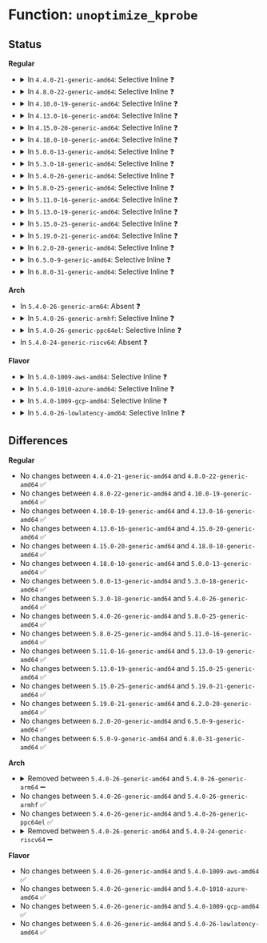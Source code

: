 # Function: <code>unoptimize_kprobe</code>

## Status
<b>Regular</b>
<ul>
<li>
<details>
<summary>In <code>4.4.0-21-generic-amd64</code>: Selective Inline ❓</summary>

```c
void unoptimize_kprobe(struct kprobe * p, bool force)
```

```json
{
  "name": "unoptimize_kprobe",
  "collision_type": "Unique Static",
  "inline_type": "Selective",
  "funcs": [
    {
      "addr": 18446744071580080160,
      "name": "unoptimize_kprobe",
      "external": false,
      "loc": "kernel/kprobes.c:629",
      "file": "kernel/kprobes.c",
      "inline": "not declared, inlined",
      "caller_inline": [],
      "caller_func": [
        "kernel/kprobes.c:arm_kprobe",
        "kernel/kprobes.c:disarm_kprobe",
        "kernel/kprobes.c:proc_kprobes_optimization_handler"
      ]
    }
  ],
  "symbols": [
    {
      "addr": 18446744071580080160,
      "name": "unoptimize_kprobe",
      "section": ".text",
      "bind": "STB_LOCAL",
      "size": 270
    }
  ]
}
```
</details>
</li>
<li>
<details>
<summary>In <code>4.8.0-22-generic-amd64</code>: Selective Inline ❓</summary>

```c
void unoptimize_kprobe(struct kprobe * p, bool force)
```

```json
{
  "name": "unoptimize_kprobe",
  "collision_type": "Unique Static",
  "inline_type": "Selective",
  "funcs": [
    {
      "addr": 18446744071580113520,
      "name": "unoptimize_kprobe",
      "external": false,
      "loc": "kernel/kprobes.c:629",
      "file": "kernel/kprobes.c",
      "inline": "not declared, inlined",
      "caller_inline": [],
      "caller_func": [
        "kernel/kprobes.c:disarm_kprobe",
        "kernel/kprobes.c:arm_kprobe",
        "kernel/kprobes.c:proc_kprobes_optimization_handler"
      ]
    }
  ],
  "symbols": [
    {
      "addr": 18446744071580113520,
      "name": "unoptimize_kprobe",
      "section": ".text",
      "bind": "STB_LOCAL",
      "size": 273
    }
  ]
}
```
</details>
</li>
<li>
<details>
<summary>In <code>4.10.0-19-generic-amd64</code>: Selective Inline ❓</summary>

```c
void unoptimize_kprobe(struct kprobe * p, bool force)
```

```json
{
  "name": "unoptimize_kprobe",
  "collision_type": "Unique Static",
  "inline_type": "Selective",
  "funcs": [
    {
      "addr": 18446744071580153840,
      "name": "unoptimize_kprobe",
      "external": false,
      "loc": "kernel/kprobes.c:629",
      "file": "kernel/kprobes.c",
      "inline": "not declared, inlined",
      "caller_inline": [],
      "caller_func": [
        "kernel/kprobes.c:disarm_kprobe",
        "kernel/kprobes.c:arm_kprobe",
        "kernel/kprobes.c:proc_kprobes_optimization_handler"
      ]
    }
  ],
  "symbols": [
    {
      "addr": 18446744071580153840,
      "name": "unoptimize_kprobe",
      "section": ".text",
      "bind": "STB_LOCAL",
      "size": 273
    }
  ]
}
```
</details>
</li>
<li>
<details>
<summary>In <code>4.13.0-16-generic-amd64</code>: Selective Inline ❓</summary>

```c
void unoptimize_kprobe(struct kprobe * p, bool force)
```

```json
{
  "name": "unoptimize_kprobe",
  "collision_type": "Unique Static",
  "inline_type": "Selective",
  "funcs": [
    {
      "addr": 18446744071580159136,
      "name": "unoptimize_kprobe",
      "external": false,
      "loc": "kernel/kprobes.c:662",
      "file": "kernel/kprobes.c",
      "inline": "not declared, inlined",
      "caller_inline": [],
      "caller_func": [
        "kernel/kprobes.c:disarm_kprobe",
        "kernel/kprobes.c:arm_kprobe",
        "kernel/kprobes.c:proc_kprobes_optimization_handler"
      ]
    }
  ],
  "symbols": [
    {
      "addr": 18446744071580159136,
      "name": "unoptimize_kprobe",
      "section": ".text",
      "bind": "STB_LOCAL",
      "size": 258
    }
  ]
}
```
</details>
</li>
<li>
<details>
<summary>In <code>4.15.0-20-generic-amd64</code>: Selective Inline ❓</summary>

```c
void unoptimize_kprobe(struct kprobe * p, bool force)
```

```json
{
  "name": "unoptimize_kprobe",
  "collision_type": "Unique Static",
  "inline_type": "Selective",
  "funcs": [
    {
      "addr": 18446744071580212032,
      "name": "unoptimize_kprobe",
      "external": false,
      "loc": "kernel/kprobes.c:664",
      "file": "kernel/kprobes.c",
      "inline": "not declared, inlined",
      "caller_inline": [],
      "caller_func": [
        "kernel/kprobes.c:disarm_kprobe",
        "kernel/kprobes.c:arm_kprobe",
        "kernel/kprobes.c:proc_kprobes_optimization_handler"
      ]
    }
  ],
  "symbols": [
    {
      "addr": 18446744071580212032,
      "name": "unoptimize_kprobe",
      "section": ".text",
      "bind": "STB_LOCAL",
      "size": 258
    }
  ]
}
```
</details>
</li>
<li>
<details>
<summary>In <code>4.18.0-10-generic-amd64</code>: Selective Inline ❓</summary>

```c
void unoptimize_kprobe(struct kprobe * p, bool force)
```

```json
{
  "name": "unoptimize_kprobe",
  "collision_type": "Unique Static",
  "inline_type": "Selective",
  "funcs": [
    {
      "addr": 18446744071580272256,
      "name": "unoptimize_kprobe",
      "external": false,
      "loc": "kernel/kprobes.c:664",
      "file": "kernel/kprobes.c",
      "inline": "not declared, inlined",
      "caller_inline": [],
      "caller_func": [
        "kernel/kprobes.c:disarm_kprobe",
        "kernel/kprobes.c:arm_kprobe",
        "kernel/kprobes.c:proc_kprobes_optimization_handler"
      ]
    }
  ],
  "symbols": [
    {
      "addr": 18446744071580272256,
      "name": "unoptimize_kprobe",
      "section": ".text",
      "bind": "STB_LOCAL",
      "size": 258
    }
  ]
}
```
</details>
</li>
<li>
<details>
<summary>In <code>5.0.0-13-generic-amd64</code>: Selective Inline ❓</summary>

```c
void unoptimize_kprobe(struct kprobe * p, bool force)
```

```json
{
  "name": "unoptimize_kprobe",
  "collision_type": "Unique Static",
  "inline_type": "Selective",
  "funcs": [
    {
      "addr": 18446744071580324784,
      "name": "unoptimize_kprobe",
      "external": false,
      "loc": "kernel/kprobes.c:670",
      "file": "kernel/kprobes.c",
      "inline": "not declared, inlined",
      "caller_inline": [],
      "caller_func": [
        "kernel/kprobes.c:disarm_kprobe",
        "kernel/kprobes.c:arm_kprobe",
        "kernel/kprobes.c:proc_kprobes_optimization_handler"
      ]
    }
  ],
  "symbols": [
    {
      "addr": 18446744071580324784,
      "name": "unoptimize_kprobe",
      "section": ".text",
      "bind": "STB_LOCAL",
      "size": 225
    }
  ]
}
```
</details>
</li>
<li>
<details>
<summary>In <code>5.3.0-18-generic-amd64</code>: Selective Inline ❓</summary>

```c
void unoptimize_kprobe(struct kprobe * p, bool force)
```

```json
{
  "name": "unoptimize_kprobe",
  "collision_type": "Unique Static",
  "inline_type": "Selective",
  "funcs": [
    {
      "addr": 18446744071580377680,
      "name": "unoptimize_kprobe",
      "external": false,
      "loc": "kernel/kprobes.c:657",
      "file": "kernel/kprobes.c",
      "inline": "not declared, inlined",
      "caller_inline": [],
      "caller_func": [
        "kernel/kprobes.c:disarm_kprobe",
        "kernel/kprobes.c:arm_kprobe",
        "kernel/kprobes.c:proc_kprobes_optimization_handler"
      ]
    }
  ],
  "symbols": [
    {
      "addr": 18446744071580377680,
      "name": "unoptimize_kprobe",
      "section": ".text",
      "bind": "STB_LOCAL",
      "size": 225
    }
  ]
}
```
</details>
</li>
<li>
<details>
<summary>In <code>5.4.0-26-generic-amd64</code>: Selective Inline ❓</summary>

```c
void unoptimize_kprobe(struct kprobe * p, bool force)
```

```json
{
  "name": "unoptimize_kprobe",
  "collision_type": "Unique Static",
  "inline_type": "Selective",
  "funcs": [
    {
      "addr": 18446744071580426496,
      "name": "unoptimize_kprobe",
      "external": false,
      "loc": "kernel/kprobes.c:676",
      "file": "kernel/kprobes.c",
      "inline": "not declared, inlined",
      "caller_inline": [],
      "caller_func": [
        "kernel/kprobes.c:proc_kprobes_optimization_handler"
      ]
    }
  ],
  "symbols": [
    {
      "addr": 18446744071580426496,
      "name": "unoptimize_kprobe",
      "section": ".text",
      "bind": "STB_LOCAL",
      "size": 309
    }
  ]
}
```
</details>
</li>
<li>
<details>
<summary>In <code>5.8.0-25-generic-amd64</code>: Selective Inline ❓</summary>

```c
void unoptimize_kprobe(struct kprobe * p, bool force)
```

```json
{
  "name": "unoptimize_kprobe",
  "collision_type": "Unique Static",
  "inline_type": "Selective",
  "funcs": [
    {
      "addr": 18446744071580507104,
      "name": "unoptimize_kprobe",
      "external": false,
      "loc": "kernel/kprobes.c:681",
      "file": "kernel/kprobes.c",
      "inline": "not declared, inlined",
      "caller_inline": [],
      "caller_func": [
        "kernel/kprobes.c:register_aggr_kprobe",
        "kernel/kprobes.c:arm_kprobe",
        "kernel/kprobes.c:__disarm_kprobe",
        "kernel/kprobes.c:unoptimize_all_kprobes"
      ]
    }
  ],
  "symbols": [
    {
      "addr": 18446744071580507104,
      "name": "unoptimize_kprobe",
      "section": ".text",
      "bind": "STB_LOCAL",
      "size": 342
    }
  ]
}
```
</details>
</li>
<li>
<details>
<summary>In <code>5.11.0-16-generic-amd64</code>: Selective Inline ❓</summary>

```c
void unoptimize_kprobe(struct kprobe * p, bool force)
```

```json
{
  "name": "unoptimize_kprobe",
  "collision_type": "Unique Static",
  "inline_type": "Selective",
  "funcs": [
    {
      "addr": 18446744071580493952,
      "name": "unoptimize_kprobe",
      "external": false,
      "loc": "kernel/kprobes.c:704",
      "file": "kernel/kprobes.c",
      "inline": "not declared, inlined",
      "caller_inline": [],
      "caller_func": [
        "kernel/kprobes.c:register_aggr_kprobe",
        "kernel/kprobes.c:arm_kprobe",
        "kernel/kprobes.c:__disarm_kprobe",
        "kernel/kprobes.c:unoptimize_all_kprobes"
      ]
    }
  ],
  "symbols": [
    {
      "addr": 18446744071580493952,
      "name": "unoptimize_kprobe",
      "section": ".text",
      "bind": "STB_LOCAL",
      "size": 342
    }
  ]
}
```
</details>
</li>
<li>
<details>
<summary>In <code>5.13.0-19-generic-amd64</code>: Selective Inline ❓</summary>

```c
void unoptimize_kprobe(struct kprobe * p, bool force)
```

```json
{
  "name": "unoptimize_kprobe",
  "collision_type": "Unique Static",
  "inline_type": "Selective",
  "funcs": [
    {
      "addr": 18446744071580497776,
      "name": "unoptimize_kprobe",
      "external": false,
      "loc": "kernel/kprobes.c:705",
      "file": "kernel/kprobes.c",
      "inline": "not declared, inlined",
      "caller_inline": [],
      "caller_func": [
        "kernel/kprobes.c:register_aggr_kprobe",
        "kernel/kprobes.c:arm_kprobe",
        "kernel/kprobes.c:__disarm_kprobe",
        "kernel/kprobes.c:proc_kprobes_optimization_handler"
      ]
    }
  ],
  "symbols": [
    {
      "addr": 18446744071580497776,
      "name": "unoptimize_kprobe",
      "section": ".text",
      "bind": "STB_LOCAL",
      "size": 390
    }
  ]
}
```
</details>
</li>
<li>
<details>
<summary>In <code>5.15.0-25-generic-amd64</code>: Selective Inline ❓</summary>

```c
void unoptimize_kprobe(struct kprobe * p, bool force)
```

```json
{
  "name": "unoptimize_kprobe",
  "collision_type": "Unique Static",
  "inline_type": "Selective",
  "funcs": [
    {
      "addr": 18446744071580666256,
      "name": "unoptimize_kprobe",
      "external": false,
      "loc": "kernel/kprobes.c:715",
      "file": "kernel/kprobes.c",
      "inline": "not declared, inlined",
      "caller_inline": [],
      "caller_func": [
        "kernel/kprobes.c:register_aggr_kprobe",
        "kernel/kprobes.c:arm_kprobe",
        "kernel/kprobes.c:__disarm_kprobe",
        "kernel/kprobes.c:proc_kprobes_optimization_handler"
      ]
    }
  ],
  "symbols": [
    {
      "addr": 18446744071580666256,
      "name": "unoptimize_kprobe",
      "section": ".text",
      "bind": "STB_LOCAL",
      "size": 372
    }
  ]
}
```
</details>
</li>
<li>
<details>
<summary>In <code>5.19.0-21-generic-amd64</code>: Selective Inline ❓</summary>

```c
void unoptimize_kprobe(struct kprobe * p, bool force)
```

```json
{
  "name": "unoptimize_kprobe",
  "collision_type": "Unique Static",
  "inline_type": "Selective",
  "funcs": [
    {
      "addr": 18446744071580876976,
      "name": "unoptimize_kprobe",
      "external": false,
      "loc": "kernel/kprobes.c:727",
      "file": "kernel/kprobes.c",
      "inline": "not declared, inlined",
      "caller_inline": [],
      "caller_func": [
        "kernel/kprobes.c:register_aggr_kprobe",
        "kernel/kprobes.c:arm_kprobe",
        "kernel/kprobes.c:__disarm_kprobe",
        "kernel/kprobes.c:proc_kprobes_optimization_handler"
      ]
    }
  ],
  "symbols": [
    {
      "addr": 18446744071580876976,
      "name": "unoptimize_kprobe",
      "section": ".text",
      "bind": "STB_LOCAL",
      "size": 404
    }
  ]
}
```
</details>
</li>
<li>
<details>
<summary>In <code>6.2.0-20-generic-amd64</code>: Selective Inline ❓</summary>

```c
void unoptimize_kprobe(struct kprobe * p, bool force)
```

```json
{
  "name": "unoptimize_kprobe",
  "collision_type": "Unique Static",
  "inline_type": "Selective",
  "funcs": [
    {
      "addr": 18446744071581166752,
      "name": "unoptimize_kprobe",
      "external": false,
      "loc": "kernel/kprobes.c:725",
      "file": "kernel/kprobes.c",
      "inline": "not declared, inlined",
      "caller_inline": [],
      "caller_func": [
        "kernel/kprobes.c:register_aggr_kprobe",
        "kernel/kprobes.c:disarm_kprobe",
        "kernel/kprobes.c:arm_kprobe",
        "kernel/kprobes.c:proc_kprobes_optimization_handler"
      ]
    }
  ],
  "symbols": [
    {
      "addr": 18446744071581166752,
      "name": "unoptimize_kprobe",
      "section": ".text",
      "bind": "STB_LOCAL",
      "size": 404
    }
  ]
}
```
</details>
</li>
<li>
<details>
<summary>In <code>6.5.0-9-generic-amd64</code>: Selective Inline ❓</summary>

```c
void unoptimize_kprobe(struct kprobe * p, bool force)
```

```json
{
  "name": "unoptimize_kprobe",
  "collision_type": "Unique Static",
  "inline_type": "Selective",
  "funcs": [
    {
      "addr": 18446744071581261152,
      "name": "unoptimize_kprobe",
      "external": false,
      "loc": "kernel/kprobes.c:725",
      "file": "kernel/kprobes.c",
      "inline": "not declared, inlined",
      "caller_inline": [],
      "caller_func": [
        "kernel/kprobes.c:register_aggr_kprobe",
        "kernel/kprobes.c:disarm_kprobe",
        "kernel/kprobes.c:arm_kprobe",
        "kernel/kprobes.c:proc_kprobes_optimization_handler"
      ]
    }
  ],
  "symbols": [
    {
      "addr": 18446744071581261152,
      "name": "unoptimize_kprobe",
      "section": ".text",
      "bind": "STB_LOCAL",
      "size": 404
    }
  ]
}
```
</details>
</li>
<li>
<details>
<summary>In <code>6.8.0-31-generic-amd64</code>: Selective Inline ❓</summary>

```c
void unoptimize_kprobe(struct kprobe * p, bool force)
```

```json
{
  "name": "unoptimize_kprobe",
  "collision_type": "Unique Static",
  "inline_type": "Selective",
  "funcs": [
    {
      "addr": 18446744071581367440,
      "name": "unoptimize_kprobe",
      "external": false,
      "loc": "kernel/kprobes.c:725",
      "file": "kernel/kprobes.c",
      "inline": "not declared, inlined",
      "caller_inline": [],
      "caller_func": [
        "kernel/kprobes.c:register_aggr_kprobe",
        "kernel/kprobes.c:disarm_kprobe",
        "kernel/kprobes.c:arm_kprobe",
        "kernel/kprobes.c:proc_kprobes_optimization_handler"
      ]
    }
  ],
  "symbols": [
    {
      "addr": 18446744071581367440,
      "name": "unoptimize_kprobe",
      "section": ".text",
      "bind": "STB_LOCAL",
      "size": 404
    }
  ]
}
```
</details>
</li>
</ul>
<b>Arch</b>
<ul>
<li>
In <code>5.4.0-26-generic-arm64</code>: Absent ❓
</li>
<li>
<details>
<summary>In <code>5.4.0-26-generic-armhf</code>: Selective Inline ❓</summary>

```c
void unoptimize_kprobe(struct kprobe * p, bool force)
```

```json
{
  "name": "unoptimize_kprobe",
  "collision_type": "Unique Static",
  "inline_type": "Selective",
  "funcs": [
    {
      "addr": 3225647184,
      "name": "unoptimize_kprobe",
      "external": false,
      "loc": "kernel/kprobes.c:676",
      "file": "kernel/kprobes.c",
      "inline": "not declared, inlined",
      "caller_inline": [],
      "caller_func": [
        "kernel/kprobes.c:disarm_kprobe",
        "kernel/kprobes.c:arm_kprobe",
        "kernel/kprobes.c:proc_kprobes_optimization_handler"
      ]
    }
  ],
  "symbols": [
    {
      "addr": 3225647184,
      "name": "unoptimize_kprobe",
      "section": ".text",
      "bind": "STB_LOCAL",
      "size": 344
    }
  ]
}
```
</details>
</li>
<li>
<details>
<summary>In <code>5.4.0-26-generic-ppc64el</code>: Selective Inline ❓</summary>

```c
void unoptimize_kprobe(struct kprobe * p, bool force)
```

```json
{
  "name": "unoptimize_kprobe",
  "collision_type": "Unique Static",
  "inline_type": "Selective",
  "funcs": [
    {
      "addr": 13835058055284710816,
      "name": "unoptimize_kprobe",
      "external": false,
      "loc": "kernel/kprobes.c:676",
      "file": "kernel/kprobes.c",
      "inline": "not declared, inlined",
      "caller_inline": [],
      "caller_func": [
        "kernel/kprobes.c:proc_kprobes_optimization_handler"
      ]
    }
  ],
  "symbols": [
    {
      "addr": 13835058055284710816,
      "name": "unoptimize_kprobe",
      "section": ".text",
      "bind": "STB_LOCAL",
      "size": 496
    }
  ]
}
```
</details>
</li>
<li>
In <code>5.4.0-24-generic-riscv64</code>: Absent ❓
</li>
</ul>
<b>Flavor</b>
<ul>
<li>
<details>
<summary>In <code>5.4.0-1009-aws-amd64</code>: Selective Inline ❓</summary>

```c
void unoptimize_kprobe(struct kprobe * p, bool force)
```

```json
{
  "name": "unoptimize_kprobe",
  "collision_type": "Unique Static",
  "inline_type": "Selective",
  "funcs": [
    {
      "addr": 18446744071580395296,
      "name": "unoptimize_kprobe",
      "external": false,
      "loc": "kernel/kprobes.c:676",
      "file": "kernel/kprobes.c",
      "inline": "not declared, inlined",
      "caller_inline": [],
      "caller_func": [
        "kernel/kprobes.c:proc_kprobes_optimization_handler"
      ]
    }
  ],
  "symbols": [
    {
      "addr": 18446744071580395296,
      "name": "unoptimize_kprobe",
      "section": ".text",
      "bind": "STB_LOCAL",
      "size": 309
    }
  ]
}
```
</details>
</li>
<li>
<details>
<summary>In <code>5.4.0-1010-azure-amd64</code>: Selective Inline ❓</summary>

```c
void unoptimize_kprobe(struct kprobe * p, bool force)
```

```json
{
  "name": "unoptimize_kprobe",
  "collision_type": "Unique Static",
  "inline_type": "Selective",
  "funcs": [
    {
      "addr": 18446744071580342464,
      "name": "unoptimize_kprobe",
      "external": false,
      "loc": "kernel/kprobes.c:676",
      "file": "kernel/kprobes.c",
      "inline": "not declared, inlined",
      "caller_inline": [],
      "caller_func": [
        "kernel/kprobes.c:proc_kprobes_optimization_handler"
      ]
    }
  ],
  "symbols": [
    {
      "addr": 18446744071580342464,
      "name": "unoptimize_kprobe",
      "section": ".text",
      "bind": "STB_LOCAL",
      "size": 309
    }
  ]
}
```
</details>
</li>
<li>
<details>
<summary>In <code>5.4.0-1009-gcp-amd64</code>: Selective Inline ❓</summary>

```c
void unoptimize_kprobe(struct kprobe * p, bool force)
```

```json
{
  "name": "unoptimize_kprobe",
  "collision_type": "Unique Static",
  "inline_type": "Selective",
  "funcs": [
    {
      "addr": 18446744071580386544,
      "name": "unoptimize_kprobe",
      "external": false,
      "loc": "kernel/kprobes.c:676",
      "file": "kernel/kprobes.c",
      "inline": "not declared, inlined",
      "caller_inline": [],
      "caller_func": [
        "kernel/kprobes.c:proc_kprobes_optimization_handler"
      ]
    }
  ],
  "symbols": [
    {
      "addr": 18446744071580386544,
      "name": "unoptimize_kprobe",
      "section": ".text",
      "bind": "STB_LOCAL",
      "size": 309
    }
  ]
}
```
</details>
</li>
<li>
<details>
<summary>In <code>5.4.0-26-lowlatency-amd64</code>: Selective Inline ❓</summary>

```c
void unoptimize_kprobe(struct kprobe * p, bool force)
```

```json
{
  "name": "unoptimize_kprobe",
  "collision_type": "Unique Static",
  "inline_type": "Selective",
  "funcs": [
    {
      "addr": 18446744071580442048,
      "name": "unoptimize_kprobe",
      "external": false,
      "loc": "kernel/kprobes.c:676",
      "file": "kernel/kprobes.c",
      "inline": "not declared, inlined",
      "caller_inline": [],
      "caller_func": [
        "kernel/kprobes.c:proc_kprobes_optimization_handler"
      ]
    }
  ],
  "symbols": [
    {
      "addr": 18446744071580442048,
      "name": "unoptimize_kprobe",
      "section": ".text",
      "bind": "STB_LOCAL",
      "size": 309
    }
  ]
}
```
</details>
</li>
</ul>

## Differences
<b>Regular</b>
<ul>
<li>
No changes between <code>4.4.0-21-generic-amd64</code> and <code>4.8.0-22-generic-amd64</code> ✅
</li>
<li>
No changes between <code>4.8.0-22-generic-amd64</code> and <code>4.10.0-19-generic-amd64</code> ✅
</li>
<li>
No changes between <code>4.10.0-19-generic-amd64</code> and <code>4.13.0-16-generic-amd64</code> ✅
</li>
<li>
No changes between <code>4.13.0-16-generic-amd64</code> and <code>4.15.0-20-generic-amd64</code> ✅
</li>
<li>
No changes between <code>4.15.0-20-generic-amd64</code> and <code>4.18.0-10-generic-amd64</code> ✅
</li>
<li>
No changes between <code>4.18.0-10-generic-amd64</code> and <code>5.0.0-13-generic-amd64</code> ✅
</li>
<li>
No changes between <code>5.0.0-13-generic-amd64</code> and <code>5.3.0-18-generic-amd64</code> ✅
</li>
<li>
No changes between <code>5.3.0-18-generic-amd64</code> and <code>5.4.0-26-generic-amd64</code> ✅
</li>
<li>
No changes between <code>5.4.0-26-generic-amd64</code> and <code>5.8.0-25-generic-amd64</code> ✅
</li>
<li>
No changes between <code>5.8.0-25-generic-amd64</code> and <code>5.11.0-16-generic-amd64</code> ✅
</li>
<li>
No changes between <code>5.11.0-16-generic-amd64</code> and <code>5.13.0-19-generic-amd64</code> ✅
</li>
<li>
No changes between <code>5.13.0-19-generic-amd64</code> and <code>5.15.0-25-generic-amd64</code> ✅
</li>
<li>
No changes between <code>5.15.0-25-generic-amd64</code> and <code>5.19.0-21-generic-amd64</code> ✅
</li>
<li>
No changes between <code>5.19.0-21-generic-amd64</code> and <code>6.2.0-20-generic-amd64</code> ✅
</li>
<li>
No changes between <code>6.2.0-20-generic-amd64</code> and <code>6.5.0-9-generic-amd64</code> ✅
</li>
<li>
No changes between <code>6.5.0-9-generic-amd64</code> and <code>6.8.0-31-generic-amd64</code> ✅
</li>
</ul>
<b>Arch</b>
<ul>
<li>
<details>
<summary>Removed between <code>5.4.0-26-generic-amd64</code> and <code>5.4.0-26-generic-arm64</code> ➖</summary>

```c
void unoptimize_kprobe(struct kprobe * p, bool force)
```
</details>
</li>
<li>
No changes between <code>5.4.0-26-generic-amd64</code> and <code>5.4.0-26-generic-armhf</code> ✅
</li>
<li>
No changes between <code>5.4.0-26-generic-amd64</code> and <code>5.4.0-26-generic-ppc64el</code> ✅
</li>
<li>
<details>
<summary>Removed between <code>5.4.0-26-generic-amd64</code> and <code>5.4.0-24-generic-riscv64</code> ➖</summary>

```c
void unoptimize_kprobe(struct kprobe * p, bool force)
```
</details>
</li>
</ul>
<b>Flavor</b>
<ul>
<li>
No changes between <code>5.4.0-26-generic-amd64</code> and <code>5.4.0-1009-aws-amd64</code> ✅
</li>
<li>
No changes between <code>5.4.0-26-generic-amd64</code> and <code>5.4.0-1010-azure-amd64</code> ✅
</li>
<li>
No changes between <code>5.4.0-26-generic-amd64</code> and <code>5.4.0-1009-gcp-amd64</code> ✅
</li>
<li>
No changes between <code>5.4.0-26-generic-amd64</code> and <code>5.4.0-26-lowlatency-amd64</code> ✅
</li>
</ul>

